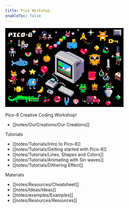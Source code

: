 ```yaml
---
title: Pico Workshop.
enableToc: false
---
```


<img src="/notes/images/pico8_postcard.png" alt="pico8" width="380"/>

Pico-8 Creative Coding Workshop!
- [[notes/OurCreations/Our Creations]]

Tutorials
- [[notes/Tutorials/Intro to Pico-8]]
- [[notes/Tutorials/Getting started with Pico-8]]
- [[notes/Tutorials/Lines, Shapes and Colors]]
- [[notes/Tutorials/Animating with Sin waves]]
- [[notes/Tutorials/Dithering Effect]]

Materials
- [[notes/Resources/Cheatsheet]]
- [[notes/Ideas/Ideas]]
- [[notes/examples/Examples]]
- [[notes/Resources/Resources]]
